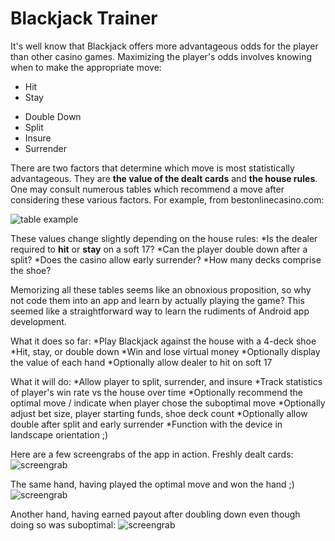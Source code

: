 Blackjack Trainer
=================

It's well know that Blackjack offers more advantageous odds for the player than other casino games. Maximizing the player's odds involves knowing when to make the appropriate move:
  - Hit
  - Stay
  * Double Down
  * Split
  * Insure
  * Surrender

There are two factors that determine which move is most statistically advantageous. They are **the value of the dealt cards** and **the house rules**. One may consult numerous tables which recommend a move after considering these various factors. For example, from bestonlinecasino.com:

![table example](https://www.bestonlinecasino.com/images/strategy/blackjack-hit-or-stand-hard-chart.jpg)

These values change slightly depending on the house rules:
*Is the dealer required to **hit** or **stay** on a soft 17?
*Can the player double down after a split?
*Does the casino allow early surrender?
*How many decks comprise the shoe? 

Memorizing all these tables seems like an obnoxious proposition, so why not code them into an app and learn by actually playing the game? This seemed like a straightforward way to learn the rudiments of Android app development. 

What it does so far:
*Play Blackjack against the house with a 4-deck shoe
*Hit, stay, or double down
*Win and lose virtual money
*Optionally display the value of each hand 
*Optionally allow dealer to hit on soft 17

What it will do:
*Allow player to split, surrender, and insure
*Track statistics of player's win rate vs the house over time
*Optionally recommend the optimal move / indicate when player chose the suboptimal move
*Optionally adjust bet size, player starting funds, shoe deck count
*Optionally allow double after split and early surrender
*Function with the device in landscape orientation ;)

Here are a few screengrabs of the app in action.
Freshly dealt cards:
![screengrab](https://i.imgur.com/fCVlqeC.jpg)

The same hand, having played the optimal move and won the hand ;)
![screengrab](https://i.imgur.com/wIkJTya.png)

Another hand, having earned payout after doubling down even though doing so was suboptimal:
![screengrab](https://i.imgur.com/LLOufwS.png)